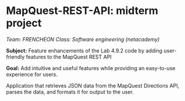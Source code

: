 # MapQuest-REST-API: midterm project

*Team: FRENCHEON*
*Class: Software engineering (netacademy)*

**Subject:** Feature enhancements of the Lab 4.9.2 code by adding user-friendly features to the MapQuest REST API

**Goal:** Add intuitive and useful features while providing an easy-to-use experience for users.

Application that retrieves JSON data from the MapQuest Directions API, parses the data, and formats it for output to the user. 
